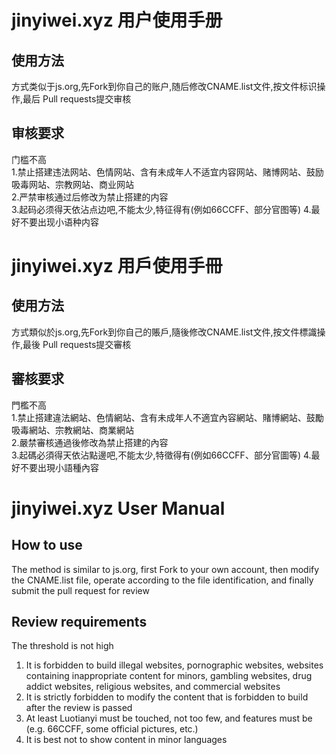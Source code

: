 # jinyiwei.xyz 用户使用手册  
## 使用方法  
方式类似于js.org,先Fork到你自己的账户,随后修改CNAME.list文件,按文件标识操作,最后 Pull requests提交审核  
## 审核要求  
门槛不高  
1.禁止搭建违法网站、色情网站、含有未成年人不适宜内容网站、赌博网站、鼓励吸毒网站、宗教网站、商业网站  
2.严禁审核通过后修改为禁止搭建的内容  
3.起码必须得天依沾点边吧,不能太少,特征得有(例如66CCFF、部分官图等)
4.最好不要出现小语种内容
# jinyiwei.xyz 用戶使用手冊  
## 使用方法  
方式類似於js.org,先Fork到你自己的賬戶,隨後修改CNAME.list文件,按文件標識操作,最後 Pull requests提交審核  
## 審核要求  
門檻不高  
1.禁止搭建違法網站、色情網站、含有未成年人不適宜內容網站、賭博網站、鼓勵吸毒網站、宗教網站、商業網站  
2.嚴禁審核通過後修改為禁止搭建的內容  
3.起碼必須得天依沾點邊吧,不能太少,特徵得有(例如66CCFF、部分官圖等)
4.最好不要出現小語種內容
# jinyiwei.xyz User Manual
## How to use
The method is similar to js.org, first Fork to your own account, then modify the CNAME.list file, operate according to the file identification, and finally submit the pull request for review
## Review requirements
The threshold is not high
1. It is forbidden to build illegal websites, pornographic websites, websites containing inappropriate content for minors, gambling websites, drug addict websites, religious websites, and commercial websites
2. It is strictly forbidden to modify the content that is forbidden to build after the review is passed
3. At least Luotianyi must be touched, not too few, and features must be (e.g. 66CCFF, some official pictures, etc.)
4. It is best not to show content in minor languages

